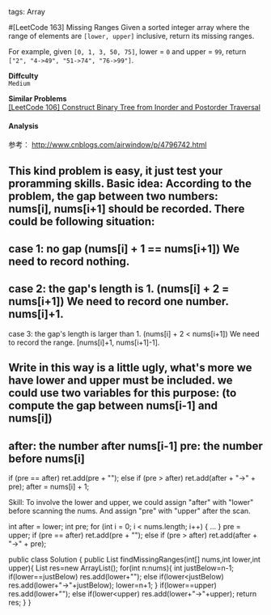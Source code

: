 tags: Array

#[LeetCode 163] Missing Ranges
Given a sorted integer array where the range of elements are `[lower, upper]` inclusive, return its missing ranges.

For example, given `[0, 1, 3, 50, 75]`, lower = `0` and upper = `99`, return `["2", "4->49", "51->74", "76->99"]`.


**Diffculty**  
`Medium`

**Similar Problems**  
[[LeetCode 106] Construct Binary Tree from Inorder and Postorder Traversal]()


#### Analysis

参考：
http://www.cnblogs.com/airwindow/p/4796742.html

This kind problem is easy, it just test your proramming skills.
Basic idea:
According to the problem, the gap between two numbers: nums[i], nums[i+1] should be recorded.
There could be following situation:
------------------------------------------------------------------------------------------------
case 1: no gap (nums[i] + 1 == nums[i+1])
We need to record nothing.
------------------------------------------------------------------------------------------------
case 2: the gap's length is 1. (nums[i] + 2 = nums[i+1])
We need to record one number. nums[i]+1.
------------------------------------------------------------------------------------------------
case 3: the gap's length is larger than 1. (nums[i] + 2 < nums[i+1])
We need to record the range. [nums[i]+1, nums[i+1]-1].


Write in this way is a little ugly, what's more we have lower and upper must be included. we could use two variables for this purpose: (to compute the gap between nums[i-1] and nums[i])
------------------------------------------------------------------------------------------------
after: the number after nums[i-1]
pre: the number before nums[i]
------------------------------------------------------------------------------------------------
if (pre == after) 
    ret.add(pre + "");
else if (pre > after)
    ret.add(after + "->" + pre);
after = nums[i] + 1;

Skill:
To involve the lower and upper, we could assign "after" with "lower" before scanning the nums. And assign "pre" with "upper" after the scan. 

int after = lower;
int pre;
for (int i = 0; i < nums.length; i++) {
...
}
pre = upper;
if (pre == after) 
    ret.add(pre + "");
else if (pre > after)
    ret.add(after + "->" + pre);

public class Solution {
    public List<String> findMissingRanges(int[] nums,int lower,int upper){
        List<String> res=new ArrayList<String>();
        for(int n:nums){
            int justBelow=n-1;
            if(lower==justBelow) res.add(lower+"");
            else if(lower<justBelow) res.add(lower+"->"+justBelow);
            lower=n+1;
        }
        if(lower==upper) res.add(lower+"");
        else if(lower<upper) res.add(lower+"->"+upper);
        return res;
    }
}
